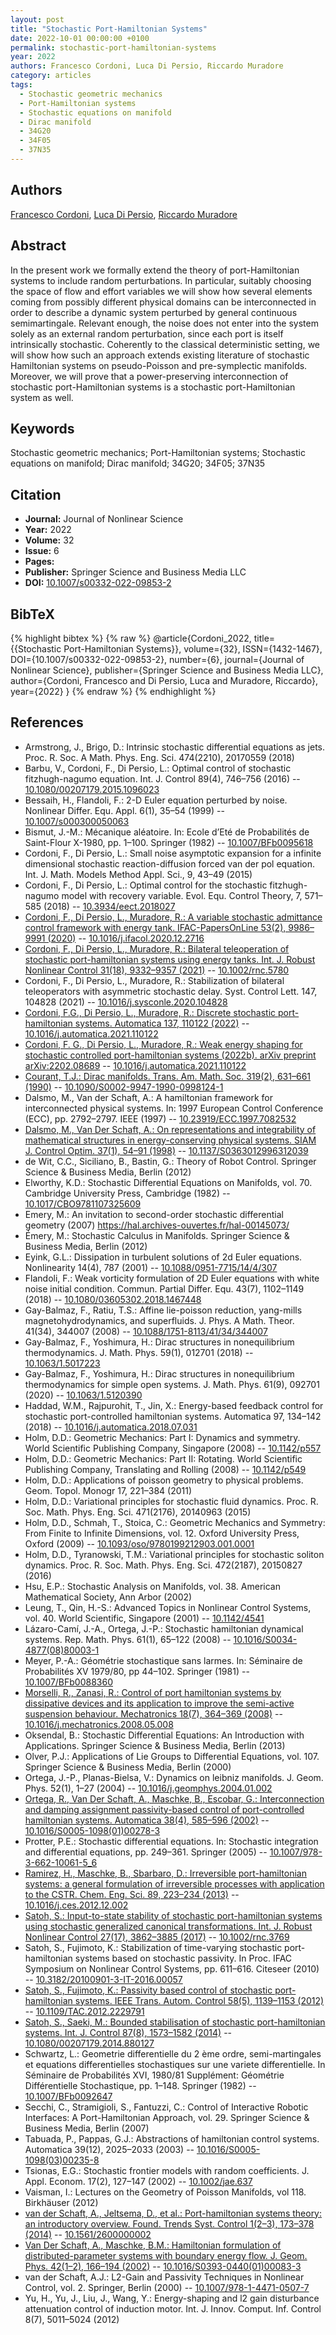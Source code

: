 ```yaml
---
layout: post
title: "Stochastic Port-Hamiltonian Systems"
date: 2022-10-01 00:00:00 +0100
permalink: stochastic-port-hamiltonian-systems
year: 2022
authors: Francesco Cordoni, Luca Di Persio, Riccardo Muradore
category: articles
tags:
  - Stochastic geometric mechanics
  - Port-Hamiltonian systems
  - Stochastic equations on manifold
  - Dirac manifold
  - 34G20
  - 34F05
  - 37N35
---
```

 
## Authors
[Francesco Cordoni](authors/francesco-giuseppe-cordoni), [Luca Di Persio](authors/luca-di-persio), [Riccardo Muradore](authors/riccardo-muradore)
 
## Abstract
In the present work we formally extend the theory of port-Hamiltonian systems to include random perturbations. In particular, suitably choosing the space of flow and effort variables we will show how several elements coming from possibly different physical domains can be interconnected in order to describe a dynamic system perturbed by general continuous semimartingale. Relevant enough, the noise does not enter into the system solely as an external random perturbation, since each port is itself intrinsically stochastic. Coherently to the classical deterministic setting, we will show how such an approach extends existing literature of stochastic Hamiltonian systems on pseudo-Poisson and pre-symplectic manifolds. Moreover, we will prove that a power-preserving interconnection of stochastic port-Hamiltonian systems is a stochastic port-Hamiltonian system as well.
 
## Keywords
Stochastic geometric mechanics; Port-Hamiltonian systems; Stochastic equations on manifold; Dirac manifold; 34G20; 34F05; 37N35
 
## Citation
- **Journal:** Journal of Nonlinear Science
- **Year:** 2022
- **Volume:** 32
- **Issue:** 6
- **Pages:** 
- **Publisher:** Springer Science and Business Media LLC
- **DOI:** [10.1007/s00332-022-09853-2](https://doi.org/10.1007/s00332-022-09853-2)
 
## BibTeX
{% highlight bibtex %}
{% raw %}
@article{Cordoni_2022,
  title={{Stochastic Port-Hamiltonian Systems}},
  volume={32},
  ISSN={1432-1467},
  DOI={10.1007/s00332-022-09853-2},
  number={6},
  journal={Journal of Nonlinear Science},
  publisher={Springer Science and Business Media LLC},
  author={Cordoni, Francesco and Di Persio, Luca and Muradore, Riccardo},
  year={2022}
}
{% endraw %}
{% endhighlight %}
 
## References
- Armstrong, J., Brigo, D.: Intrinsic stochastic differential equations as jets. Proc. R. Soc. A Math. Phys. Eng. Sci. 474(2210), 20170559 (2018)
- Barbu, V., Cordoni, F., Di Persio, L.: Optimal control of stochastic fitzhugh-nagumo equation. Int. J. Control 89(4), 746–756 (2016) -- [10.1080/00207179.2015.1096023](https://doi.org/10.1080/00207179.2015.1096023)
- Bessaih, H., Flandoli, F.: 2-D Euler equation perturbed by noise. Nonlinear Differ. Equ. Appl. 6(1), 35–54 (1999) -- [10.1007/s000300050063](https://doi.org/10.1007/s000300050063)
- Bismut, J.-M.: Mécanique aléatoire. In: Ecole d’Eté de Probabilités de Saint-Flour X-1980, pp. 1–100. Springer (1982) -- [10.1007/BFb0095618](https://doi.org/10.1007/BFb0095618)
- Cordoni, F., Di Persio, L.: Small noise asymptotic expansion for a infinite dimensional stochastic reaction-diffusion forced van der pol equation. Int. J. Math. Models Method Appl. Sci., 9, 43–49 (2015)
- Cordoni, F., Di Persio, L.: Optimal control for the stochastic fitzhugh-nagumo model with recovery variable. Evol. Equ. Control Theory, 7, 571–585 (2018) -- [10.3934/eect.2018027](https://doi.org/10.3934/eect.2018027)
- [Cordoni, F., Di Persio, L., Muradore, R.: A variable stochastic admittance control framework with energy tank. IFAC-PapersOnLine 53(2), 9986–9991 (2020)](a-variable-stochastic-admittance-control-framework-with-energy-tank) -- [10.1016/j.ifacol.2020.12.2716](https://doi.org/10.1016/j.ifacol.2020.12.2716)
- [Cordoni, F., Di Persio, L., Muradore, R.: Bilateral teleoperation of stochastic port-hamiltonian systems using energy tanks. Int. J. Robust Nonlinear Control 31(18), 9332–9357 (2021)](bilateral-teleoperation-of-stochastic-port-hamiltonian-systems-using-energy-tanks) -- [10.1002/rnc.5780](https://doi.org/10.1002/rnc.5780)
- Cordoni, F., Di Persio, L., Muradore, R.: Stabilization of bilateral teleoperators with asymmetric stochastic delay. Syst. Control Lett. 147, 104828 (2021) -- [10.1016/j.sysconle.2020.104828](https://doi.org/10.1016/j.sysconle.2020.104828)
- [Cordoni, F.G., Di Persio, L., Muradore, R.: Discrete stochastic port-hamiltonian systems. Automatica 137, 110122 (2022)](discrete-stochastic-port-hamiltonian-systems) -- [10.1016/j.automatica.2021.110122](https://doi.org/10.1016/j.automatica.2021.110122)
- [Cordoni, F. G., Di Persio, L., Muradore, R.: Weak energy shaping for stochastic controlled port-hamiltonian systems (2022b). arXiv preprint arXiv:2202.08689](discrete-stochastic-port-hamiltonian-systems) -- [10.1016/j.automatica.2021.110122](https://doi.org/10.1016/j.automatica.2021.110122)
- [Courant, T.J.: Dirac manifolds. Trans. Am. Math. Soc. 319(2), 631–661 (1990)](dirac-manifolds) -- [10.1090/S0002-9947-1990-0998124-1](https://doi.org/10.1090/S0002-9947-1990-0998124-1)
- Dalsmo, M., Van der Schaft, A.: A hamiltonian framework for interconnected physical systems. In: 1997 European Control Conference (ECC), pp. 2792–2797. IEEE (1997) -- [10.23919/ECC.1997.7082532](https://doi.org/10.23919/ECC.1997.7082532)
- [Dalsmo, M., Van Der Schaft, A.: On representations and integrability of mathematical structures in energy-conserving physical systems. SIAM J. Control Optim. 37(1), 54–91 (1998)](on-representations-and-integrability-of-mathematical-structures-in-energy-conserving-physical-systems) -- [10.1137/S0363012996312039](https://doi.org/10.1137/S0363012996312039)
- de Wit, C.C., Siciliano, B., Bastin, G.: Theory of Robot Control. Springer Science & Business Media, Berlin (2012)
- Elworthy, K.D.: Stochastic Differential Equations on Manifolds, vol. 70. Cambridge University Press, Cambridge (1982) -- [10.1017/CBO9781107325609](https://doi.org/10.1017/CBO9781107325609)
- Emery, M.: An invitation to second-order stochastic differential geometry (2007) https://hal.archives-ouvertes.fr/hal-00145073/
- Émery, M.: Stochastic Calculus in Manifolds. Springer Science & Business Media, Berlin (2012)
- Eyink, G.L.: Dissipation in turbulent solutions of 2d Euler equations. Nonlinearity 14(4), 787 (2001) -- [10.1088/0951-7715/14/4/307](https://doi.org/10.1088/0951-7715/14/4/307)
- Flandoli, F.: Weak vorticity formulation of 2D Euler equations with white noise initial condition. Commun. Partial Differ. Equ. 43(7), 1102–1149 (2018) -- [10.1080/03605302.2018.1467448](https://doi.org/10.1080/03605302.2018.1467448)
- Gay-Balmaz, F., Ratiu, T.S.: Affine lie-poisson reduction, yang-mills magnetohydrodynamics, and superfluids. J. Phys. A Math. Theor. 41(34), 344007 (2008) -- [10.1088/1751-8113/41/34/344007](https://doi.org/10.1088/1751-8113/41/34/344007)
- Gay-Balmaz, F., Yoshimura, H.: Dirac structures in nonequilibrium thermodynamics. J. Math. Phys. 59(1), 012701 (2018) -- [10.1063/1.5017223](https://doi.org/10.1063/1.5017223)
- Gay-Balmaz, F., Yoshimura, H.: Dirac structures in nonequilibrium thermodynamics for simple open systems. J. Math. Phys. 61(9), 092701 (2020) -- [10.1063/1.5120390](https://doi.org/10.1063/1.5120390)
- Haddad, W.M., Rajpurohit, T., Jin, X.: Energy-based feedback control for stochastic port-controlled hamiltonian systems. Automatica 97, 134–142 (2018) -- [10.1016/j.automatica.2018.07.031](https://doi.org/10.1016/j.automatica.2018.07.031)
- Holm, D.D.: Geometric Mechanics: Part I: Dynamics and symmetry. World Scientific Publishing Company, Singapore (2008) -- [10.1142/p557](https://doi.org/10.1142/p557)
- Holm, D.D.: Geometric Mechanics: Part II: Rotating. World Scientific Publishing Company, Translating and Rolling (2008) -- [10.1142/p549](https://doi.org/10.1142/p549)
- Holm, D.D.: Applications of poisson geometry to physical problems. Geom. Topol. Monogr 17, 221–384 (2011)
- Holm, D.D.: Variational principles for stochastic fluid dynamics. Proc. R. Soc. Math. Phys. Eng. Sci. 471(2176), 20140963 (2015)
- Holm, D.D., Schmah, T., Stoica, C.: Geometric Mechanics and Symmetry: From Finite to Infinite Dimensions, vol. 12. Oxford University Press, Oxford (2009) -- [10.1093/oso/9780199212903.001.0001](https://doi.org/10.1093/oso/9780199212903.001.0001)
- Holm, D.D., Tyranowski, T.M.: Variational principles for stochastic soliton dynamics. Proc. R. Soc. Math. Phys. Eng. Sci. 472(2187), 20150827 (2016)
- Hsu, E.P.: Stochastic Analysis on Manifolds, vol. 38. American Mathematical Society, Ann Arbor (2002)
- Leung, T., Qin, H.-S.: Advanced Topics in Nonlinear Control Systems, vol. 40. World Scientific, Singapore (2001) -- [10.1142/4541](https://doi.org/10.1142/4541)
- Lázaro-Camí, J.-A., Ortega, J.-P.: Stochastic hamiltonian dynamical systems. Rep. Math. Phys. 61(1), 65–122 (2008) -- [10.1016/S0034-4877(08)80003-1](https://doi.org/10.1016/S0034-4877(08)80003-1)
- Meyer, P.-A.: Géométrie stochastique sans larmes. In: Séminaire de Probabilités XV 1979/80, pp 44–102. Springer (1981) -- [10.1007/BFb0088360](https://doi.org/10.1007/BFb0088360)
- [Morselli, R., Zanasi, R.: Control of port hamiltonian systems by dissipative devices and its application to improve the semi-active suspension behaviour. Mechatronics 18(7), 364–369 (2008)](control-of-port-hamiltonian-systems-by-dissipative-devices-and-its-application-to-improve-the-semi-active-suspension-behaviour) -- [10.1016/j.mechatronics.2008.05.008](https://doi.org/10.1016/j.mechatronics.2008.05.008)
- Oksendal, B.: Stochastic Differential Equations: An Introduction with Applications. Springer Science & Business Media, Berlin (2013)
- Olver, P.J.: Applications of Lie Groups to Differential Equations, vol. 107. Springer Science & Business Media, Berlin (2000)
- Ortega, J.-P., Planas-Bielsa, V.: Dynamics on leibniz manifolds. J. Geom. Phys. 52(1), 1–27 (2004) -- [10.1016/j.geomphys.2004.01.002](https://doi.org/10.1016/j.geomphys.2004.01.002)
- [Ortega, R., Van Der Schaft, A., Maschke, B., Escobar, G.: Interconnection and damping assignment passivity-based control of port-controlled hamiltonian systems. Automatica 38(4), 585–596 (2002)](interconnection-and-damping-assignment-passivity-based-control-of-port-controlled-hamiltonian-systems) -- [10.1016/S0005-1098(01)00278-3](https://doi.org/10.1016/S0005-1098(01)00278-3)
- Protter, P.E.: Stochastic differential equations. In: Stochastic integration and differential equations, pp. 249–361. Springer (2005) -- [10.1007/978-3-662-10061-5_6](https://doi.org/10.1007/978-3-662-10061-5_6)
- [Ramirez, H., Maschke, B., Sbarbaro, D.: Irreversible port-hamiltonian systems: a general formulation of irreversible processes with application to the CSTR. Chem. Eng. Sci. 89, 223–234 (2013)](irreversible-port-hamiltonian-systems-a-general-formulation-of-irreversible-processes-with-application-to-the-cstr) -- [10.1016/j.ces.2012.12.002](https://doi.org/10.1016/j.ces.2012.12.002)
- [Satoh, S.: Input-to-state stability of stochastic port-hamiltonian systems using stochastic generalized canonical transformations. Int. J. Robust Nonlinear Control 27(17), 3862–3885 (2017)](input-to-state-stability-of-stochastic-port-hamiltonian-systems-using-stochastic-generalized-canonical-transformations) -- [10.1002/rnc.3769](https://doi.org/10.1002/rnc.3769)
- Satoh, S., Fujimoto, K.: Stabilization of time-varying stochastic port-hamiltonian systems based on stochastic passivity. In Proc. IFAC Symposium on Nonlinear Control Systems, pp. 611–616. Citeseer (2010) -- [10.3182/20100901-3-IT-2016.00057](https://doi.org/10.3182/20100901-3-IT-2016.00057)
- [Satoh, S., Fujimoto, K.: Passivity based control of stochastic port-hamiltonian systems. IEEE Trans. Autom. Control 58(5), 1139–1153 (2012)](passivity-based-control-of-stochastic-port-hamiltonian-systems) -- [10.1109/TAC.2012.2229791](https://doi.org/10.1109/TAC.2012.2229791)
- [Satoh, S., Saeki, M.: Bounded stabilisation of stochastic port-hamiltonian systems. Int. J. Control 87(8), 1573–1582 (2014)](bounded-stabilisation-of-stochastic-port-hamiltonian-systems) -- [10.1080/00207179.2014.880127](https://doi.org/10.1080/00207179.2014.880127)
- Schwartz, L.: Geometrie differentielle du 2 ème ordre, semi-martingales et equations differentielles stochastiques sur une variete differentielle. In Séminaire de Probabilités XVI, 1980/81 Supplément: Géométrie Différentielle Stochastique, pp. 1–148. Springer (1982) -- [10.1007/BFb0092647](https://doi.org/10.1007/BFb0092647)
- Secchi, C., Stramigioli, S., Fantuzzi, C.: Control of Interactive Robotic Interfaces: A Port-Hamiltonian Approach, vol. 29. Springer Science & Business Media, Berlin (2007)
- Tabuada, P., Pappas, G.J.: Abstractions of hamiltonian control systems. Automatica 39(12), 2025–2033 (2003) -- [10.1016/S0005-1098(03)00235-8](https://doi.org/10.1016/S0005-1098(03)00235-8)
- Tsionas, E.G.: Stochastic frontier models with random coefficients. J. Appl. Econom. 17(2), 127–147 (2002) -- [10.1002/jae.637](https://doi.org/10.1002/jae.637)
- Vaisman, I.: Lectures on the Geometry of Poisson Manifolds, vol 118. Birkhäuser (2012)
- [van der Schaft, A., Jeltsema, D., et al.: Port-hamiltonian systems theory: an introductory overview. Found. Trends Syst. Control 1(2–3), 173–378 (2014)](port-hamiltonian-systems-theory-an-introductory-overview-journal) -- [10.1561/2600000002](https://doi.org/10.1561/2600000002)
- [Van Der Schaft, A., Maschke, B.M.: Hamiltonian formulation of distributed-parameter systems with boundary energy flow. J. Geom. Phys. 42(1–2), 166–194 (2002)](hamiltonian-formulation-of-distributed-parameter-systems-with-boundary-energy-flow) -- [10.1016/S0393-0440(01)00083-3](https://doi.org/10.1016/S0393-0440(01)00083-3)
- van der Schaft, A.J.: L2-Gain and Passivity Techniques in Nonlinear Control, vol. 2. Springer, Berlin (2000) -- [10.1007/978-1-4471-0507-7](https://doi.org/10.1007/978-1-4471-0507-7)
- Yu, H., Yu, J., Liu, J., Wang, Y.: Energy-shaping and l2 gain disturbance attenuation control of induction motor. Int. J. Innov. Comput. Inf. Control 8(7), 5011–5024 (2012)

